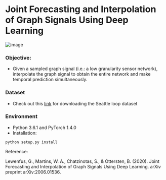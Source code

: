 # Joint Forecasting and Interpolation of Graph Signals Using Deep Learning


![image](https://github.com/gabilew/Spectral-Graph-GRU/blob/master/images/sggru.png)
### Objective: 
* Given a sampled graph signal (i.e.: a low granularity sensor network), interpolate the graph signal to obtain the entire network and make temporal prediction simultaneously.
### Dataset
* Check out this [link](https://github.com/zhiyongc/Seattle-Loop-Data)   for downloading the Seattle loop dataset
### Environment
* Python 3.6.1 and PyTorch 1.4.0
* Installation: 
```
python setup.py install
```
Reference:

Lewenfus, G., Martins, W. A., Chatzinotas, S., & Ottersten, B. (2020). Joint Forecasting and Interpolation of Graph Signals Using Deep Learning. arXiv preprint arXiv:2006.01536.
